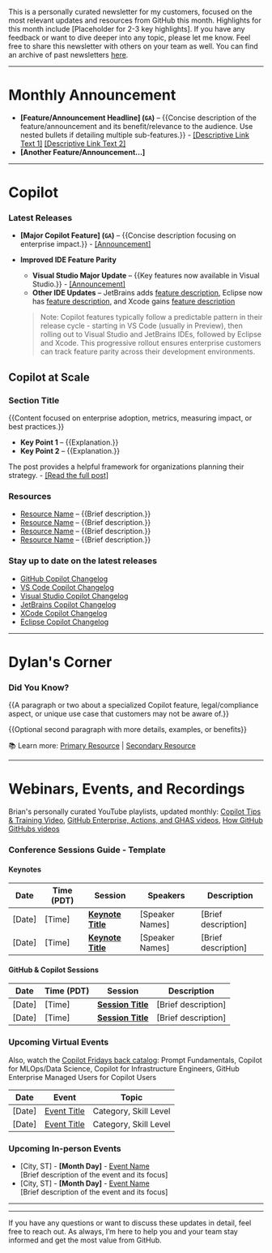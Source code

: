 This is a personally curated newsletter for my customers, focused on the most relevant updates and resources from GitHub this month. Highlights for this month include [Placeholder for 2-3 key highlights]. If you have any feedback or want to dive deeper into any topic, please let me know. Feel free to share this newsletter with others on your team as well. You can find an archive of past newsletters [here](https://github.com/briancl2/CustomerNewsletter).

---

# Monthly Announcement

-   **[Feature/Announcement Headline] (`GA`)** – {{Concise description of the feature/announcement and its benefit/relevance to the audience. Use nested bullets if detailing multiple sub-features.}} - [[Descriptive Link Text 1]](URL1) [[Descriptive Link Text 2]](URL2)
-   **[Another Feature/Announcement...]**

---

# Copilot
<!-- Note: Enterprise customers cannot use Copilot Free/Individual/Pro/Pro+, so avoid mentioning these plans -->
### Latest Releases
-   **[Major Copilot Feature] (`GA`)** – {{Concise description focusing on enterprise impact.}} - [[Announcement]](URL)

-   **Improved IDE Feature Parity** 
    - **Visual Studio Major Update** – {{Key features now available in Visual Studio.}} - [[Announcement]](URL)
    - **Other IDE Updates** – JetBrains adds [feature description](URL), Eclipse now has [feature description](URL), and Xcode gains [feature description](URL) 

    > Note: Copilot features typically follow a predictable pattern in their release cycle - starting in VS Code (usually in Preview), then rolling out to Visual Studio and JetBrains IDEs, followed by Eclipse and Xcode. This progressive rollout ensures enterprise customers can track feature parity across their development environments.

## Copilot at Scale

### Section Title
{{Content focused on enterprise adoption, metrics, measuring impact, or best practices.}}

-   **Key Point 1** – {{Explanation.}}
-   **Key Point 2** – {{Explanation.}}

The post provides a helpful framework for organizations planning their strategy. - [[Read the full post]](URL)

### Resources

- [Resource Name](URL) – {{Brief description.}}
- [Resource Name](URL) – {{Brief description.}}
- [Resource Name](URL) – {{Brief description.}}
- [Resource Name](URL) – {{Brief description.}}

### Stay up to date on the latest releases
- [GitHub Copilot Changelog](https://github.blog/changelog/label/copilot/feed/)
- [VS Code Copilot Changelog](https://code.visualstudio.com/updates/#_github-copilot)
- [Visual Studio Copilot Changelog](https://learn.microsoft.com/en-us/visualstudio/releases/2022/release-notes#github-copilot)
- [JetBrains Copilot Changelog](https://plugins.jetbrains.com/plugin/17718-github-copilot/versions/stable)
- [XCode Copilot Changelog](https://github.com/github/CopilotForXcode/blob/main/ReleaseNotes.md)
- [Eclipse Copilot Changelog](https://marketplace.eclipse.org/content/github-copilot#details)

---

# Dylan's Corner

### Did You Know?
{{A paragraph or two about a specialized Copilot feature, legal/compliance aspect, or unique use case that customers may not be aware of.}}

{{Optional second paragraph with more details, examples, or benefits}}

📚 Learn more: [Primary Resource](URL) | [Secondary Resource](URL)

---

# Webinars, Events, and Recordings
Brian's personally curated YouTube playlists, updated monthly: [Copilot Tips & Training Video](https://www.youtube.com/playlist?list=PLCiDM8_DsPQ1WJ5Ss3e0Lsw8EaijUL_6D), [GitHub Enterprise, Actions, and GHAS videos](https://www.youtube.com/playlist?list=PLCiDM8_DsPQ3wk4atKpN-yOW1FtyxN48W), [How GitHub GitHubs videos](https://www.youtube.com/playlist?list=PLCiDM8_DsPQ1nWhqxi-UQF_O-gYWo5jpG)

### Conference Sessions Guide - Template
<!-- Use for major conferences like Microsoft Build or GitHub Galaxy -->
#### Keynotes
| Date | Time (PDT) | Session | Speakers | Description |
|------|------------|---------|----------|-------------|
| [Date] | [Time] | [**Keynote Title**](URL) | [Speaker Names] | [Brief description] |
| [Date] | [Time] | [**Keynote Title**](URL) | [Speaker Names] | [Brief description] |

#### GitHub & Copilot Sessions
| Date | Time (PDT) | Session | Description |
|------|------------|---------|-------------|
| [Date] | [Time] | [**Session Title**](URL) | [Brief description] |
| [Date] | [Time] | [**Session Title**](URL) | [Brief description] |

### Upcoming Virtual Events
Also, watch the [Copilot Fridays back catalog](https://resources.github.com/copilot-fridays-english-on-demand/): Prompt Fundamentals, Copilot for MLOps/Data Science, Copilot for Infrastructure Engineers, GitHub Enterprise Managed Users for Copilot Users

| Date | Event | Topic |
|------|-------|-------|
| [Date] | [Event Title](URL) | Category, Skill Level |
| [Date] | [Event Title](URL) | Category, Skill Level |

### Upcoming In-person Events
*   [City, ST] - **[Month Day]** - [Event Name](URL)  
    [Brief description of the event and its focus]
*   [City, ST] - **[Month Day]** - [Event Name](URL)  
    [Brief description of the event and its focus]

---



---

If you have any questions or want to discuss these updates in detail, feel free to reach out. As always, I’m here to help you and your team stay informed and get the most value from GitHub.

